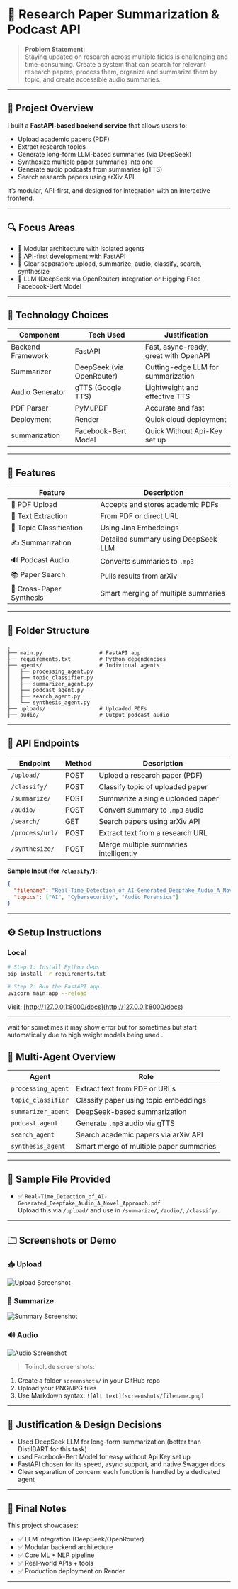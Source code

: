 # 🧠 Research Paper Summarization & Podcast API

> **Problem Statement:**  
Staying updated on research across multiple fields is challenging and time-consuming. Create a system that can search for relevant research papers, process them, organize and summarize them by topic, and create accessible audio summaries.

---

## 🚀 Project Overview

I built a **FastAPI-based backend service** that allows users to:
- Upload academic papers (PDF)
- Extract research topics
- Generate long-form LLM-based summaries (via DeepSeek)
- Synthesize multiple paper summaries into one
- Generate audio podcasts from summaries (gTTS)
- Search research papers using arXiv API

It’s modular, API-first, and designed for integration with an interactive frontend.

---

## 🔍 Focus Areas

- 🧱 Modular architecture with isolated agents
- 🚀 API-first development with FastAPI
- 📆 Clear separation: upload, summarize, audio, classify, search, synthesize
- 🧠 LLM (DeepSeek via OpenRouter) integration or Higging Face Facebook-Bert Model 

---

## 🧪 Technology Choices

| Component          | Tech Used                  | Justification                          |
|-------------------|----------------------------|----------------------------------------|
| Backend Framework | FastAPI                    | Fast, async-ready, great with OpenAPI  |
| Summarizer        | DeepSeek (via OpenRouter)  | Cutting-edge LLM for summarization     |
| Audio Generator   | gTTS (Google TTS)          | Lightweight and effective TTS          |
| PDF Parser        | PyMuPDF                    | Accurate and fast                      |
| Deployment        | Render                     | Quick cloud deployment                 |
| summarization     | Facebook-Bert Model        | Quick Without Api-Key set up           |
---

## 🧹 Features

| Feature               | Description                              |
|----------------------|------------------------------------------|
| 📄 PDF Upload         | Accepts and stores academic PDFs         |
| 🧠 Text Extraction    | From PDF or direct URL                   |
| 🧪 Topic Classification | Using Jina Embeddings                   |
| ✍️ Summarization      | Detailed summary using DeepSeek LLM      |
| 🔊 Podcast Audio      | Converts summaries to `.mp3`             |
| 📚 Paper Search       | Pulls results from arXiv                 |
| 🧵 Cross-Paper Synthesis | Smart merging of multiple summaries     |

---

## 📁 Folder Structure

```
.
├── main.py                  # FastAPI app
├── requirements.txt         # Python dependencies
├── agents/                  # Individual agents
│   ├── processing_agent.py
│   ├── topic_classifier.py
│   ├── summarizer_agent.py
│   ├── podcast_agent.py
│   ├── search_agent.py
│   └── synthesis_agent.py
├── uploads/                 # Uploaded PDFs
├── audio/                   # Output podcast audio
```

---

## 🔌 API Endpoints

| Endpoint         | Method | Description                        |
|------------------|--------|------------------------------------|
| `/upload/`       | POST   | Upload a research paper (PDF)      |
| `/classify/`     | POST   | Classify topic of uploaded paper   |
| `/summarize/`    | POST   | Summarize a single uploaded paper  |
| `/audio/`        | POST   | Convert summary to `.mp3` audio    |
| `/search/`       | GET    | Search papers using arXiv API      |
| `/process/url/`  | POST   | Extract text from a research URL   |
| `/synthesize/`   | POST   | Merge multiple summaries intelligently |

**Sample Input (for `/classify/`):**
```json
{
  "filename": "Real-Time_Detection_of_AI-Generated_Deepfake_Audio_A_Novel_Approach.pdf",
  "topics": ["AI", "Cybersecurity", "Audio Forensics"]
}
```

---

## ⚙️ Setup Instructions

### Local 

```bash
# Step 1: Install Python deps
pip install -r requirements.txt

# Step 2: Run the FastAPI app
uvicorn main:app --reload
```

Visit: [http://127.0.0.1:8000/docs](http://127.0.0.1:8000/docs)

---
wait for sometimes it may show error but for sometimes but start automatically due to high weight models being used .

## 🧠 Multi-Agent Overview

| Agent              | Role                                     |
|-------------------|------------------------------------------|
| `processing_agent`| Extract text from PDF or URLs            |
| `topic_classifier`| Classify paper using topic embeddings    |
| `summarizer_agent`| DeepSeek-based summarization             |
| `podcast_agent`   | Generate `.mp3` audio via gTTS           |
| `search_agent`    | Search academic papers via arXiv API     |
| `synthesis_agent` | Smart merge of multiple paper summaries  |

---

## 🧪 Sample File Provided

- ✅ `Real-Time_Detection_of_AI-Generated_Deepfake_Audio_A_Novel_Approach.pdf`  
Upload this via `/upload/` and use in `/summarize/`, `/audio/`, `/classify/`.

---

## 🗀 Screenshots or Demo

### 📥 Upload
![Upload Screenshot](screenshots/upload.png)

### 🧠 Summarize
![Summary Screenshot](screenshots/summary.png)

### 🔊 Audio
![Audio Screenshot](screenshots/audio.png)

> To include screenshots:
1. Create a folder `screenshots/` in your GitHub repo
2. Upload your PNG/JPG files
3. Use Markdown syntax: `![Alt text](screenshots/filename.png)`

---

## 🧠 Justification & Design Decisions

- Used DeepSeek LLM for long-form summarization (better than DistilBART for this task)
- used Facebook-Bert Model for easy without Api Key set up
- FastAPI chosen for its speed, async support, and native Swagger docs
- Clear separation of concern: each function is handled by a dedicated agent

---

## 🧠 Final Notes

This project showcases:
- ✅ LLM integration (DeepSeek/OpenRouter)
- ✅ Modular backend architecture
- ✅ Core ML + NLP pipeline
- ✅ Real-world APIs + tools
- ✅ Production deployment on Render

---
